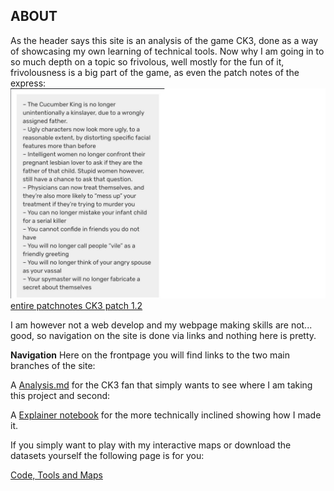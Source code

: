 
ABOUT
--
As the header says this site is an analysis of the game CK3, done as a way of showcasing my own learning of technical tools.
Now why I am going in to so much depth on a topic so frivolous, well mostly for the fun of it, frivolousness is a big part of the game, as even the patch notes of the express:
<img src="images/CK3 funny.png" alt="hi" class="inline"/>
[entire patchnotes CK3 patch 1.2](https://www.crusaderkings.com/en/news/dev-diary-45-1-2-patch-notes?utm_source=stcom-owned&utm_medium=social-owned&utm_content=post&utm_campaign=crki3_ck_20201123_cawe_dd)


I am however not a web develop and my webpage making skills are not... good, so navigation on the site is done via links and nothing here is pretty.

**Navigation**
Here on the frontpage you will find links to the two main branches of the site:

A <a href="Analysis">Analysis.md</a> for the CK3 fan that simply wants to see where I am taking this project and second:

A <a href="/Explainer_notebook.md">Explainer notebook</a> for the more technically inclined showing how I made it. 

If you simply want to play with my interactive maps or download the datasets yourself the following page is for you:

<a href="/Code, Tools and Maps.md">Code, Tools and Maps</a>



